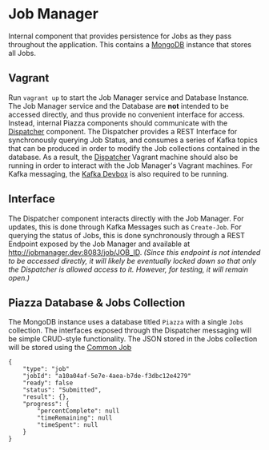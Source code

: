 # Job Manager

Internal component that provides persistence for Jobs as they pass throughout the application. This contains a [MongoDB](https://www.mongodb.org/) instance that stores all Jobs.

## Vagrant

Run ``vagrant up`` to start the Job Manager service and Database Instance. The Job Manager service and the Database are **not** intended to be accessed directly, and thus provide no convenient interface for access. Instead, internal Piazza components should communicate with the [Dispatcher](https://github.com/venicegeo/pz-dispatcher) component. The Dispatcher provides a REST Interface for synchronously querying Job Status, and consumes a series of Kafka topics that can be produced in order to modify the Job collections contained in the database. As a result, the [Dispatcher](https://github.com/venicegeo/pz-dispatcher) Vagrant machine should also be running in order to interact with the Job Manager's Vagrant machines. For Kafka messaging, the [Kafka Devbox](https://github.com/venicegeo/kafka-devbox) is also required to be running. 

## Interface

The Dispatcher component interacts directly with the Job Manager. For updates, this is done through Kafka Messages such as ``Create-Job``. For querying the status of Jobs, this is done synchronously through a REST Endpoint exposed by the Job Manager and available at http://jobmanager.dev:8083/job/JOB_ID. *(Since this endpoint is not intended to be accessed directly, it will likely be eventually locked down so that only the Dispatcher is allowed access to it. However, for testing, it will remain open.)*

## Piazza Database & Jobs Collection

The MongoDB instance uses a database titled ``Piazza`` with a single ``Jobs`` collection. The interfaces exposed through the Dispatcher messaging will be simple CRUD-style functionality. The JSON stored in the Jobs collection will be stored using the [Common Job](https://github.com/venicegeo/pz-jobcommon)

```
{
	"type": "job"
	"jobId": "a10a04af-5e7e-4aea-b7de-f3dbc12e4279"
	"ready": false
	"status": "Submitted",
	"result": {},
	"progress": {
		"percentComplete": null
		"timeRemaining": null
		"timeSpent": null
	}
}
```
